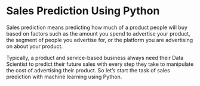 # Sales Prediction Using Python

Sales prediction means predicting how much of a product people will buy based on factors such as the amount you spend to advertise your product, the segment of people you advertise for, or the platform you are advertising on about your product.


Typically, a product and service-based business always need their Data Scientist to predict their future sales with every step they take to manipulate the cost of advertising their product. So let’s start the task of sales prediction with machine learning using Python.
